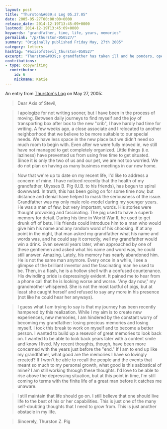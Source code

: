 ```yaml
---
layout: post
title: "Thurston&#039;s Log 05.27.05"
date: 2005-05-27T00:00:00+0000
release_date: 2014-12-19T13:45:09+0000
lastmod: 2014-12-19T13:45:09+0000
keywords: "grandfather, time, life, years, memories"
permalink: "/p/thurston-050527/"
summary: "Originally published Friday May, 27th 2005"
category: letters
hashtag: "#axisofstevil_thurston-050527"
excerpt: "Thurston&#039;s grandfather has taken ill and he ponders, openly, the value of life."
contributions:
- type: copywriting
  contributor:
    id: 6
    nickname: Katie
---
```


An entry from [Thurston's Log](/p/thurston) on May 27, 2005:

> Dear Axis of Stevil,

> I apologize for not writing sooner, but I have been in the process of moving. Between daily journeys to find myself and the joy of transporting box after box to the new "crib", I have hardly had time for writing. A few weeks ago, a close associate and I relocated to another neighborhood that we believe to be more suitable to our special needs. We have less space in the new place but we didn't need so much room to begin with. Even after we were fully moved in, we still have not managed to get completely organized. Little things (i.e. laziness) have prevented us from using free time to get situated. Since it is only the two of us and our pet, we are not too worried. We do not plan on having as many business meetings in our new home.

> Now that we're up to date on my recent life, I'd like to address a concern of mine. I have noticed recently that the health of my grandfather, Ulysses B. Pig (U.B. to his friends), has begun to spiral downward. In truth, this has been going on for some time now, but distance and denial have helped to mask the seriousness of the issue. Grandfather was my only male role-model during my younger years. He was a man of few, but very important, words. His stories were thought provoking and fascinating. The pig used to have a superb memory for detail. During his time in World War II, he used to get drunk off of bets. His friends could introduce him to a man who would give him his name and any random word of his choosing. If at any point in the night, that man asked my grandfather what his name and words was, and he could say it correctly, well my grandfather would win a drink. Even several years later, when approached by one of these gentlemen and asked what his name and word was, he could still answer. Amazing. Lately, his memory has nearly abandoned him. He is not the same man anymore. Every once in a while, I see a glimpse of the brilliant inventor and the fascinating man he used to be. Then, in a flash, he is a hollow shell with a confused countenance. His dwindling pride is depressingly evident. It pained me to hear from a phone call that he is looking worse and worse. "Any day now," my grandmother whispered. She is not the most tactful of pigs, but at least she caught herself and refused to say any more in his presence (not like he could hear her anyways).

> I guess what I am trying to say is that my journey has been recently hampered by this realization. While I my aim is to create new experiences, new memories, I am hindered by the constant worry of becoming my grandfather: losing precious memories and losing myself. I took this break to work on myself and to become a better person. I wanted to build up a resevoir of great memories to look back on. I wanted to be able to look back years later with a content smile and know I lived. My recent thoughts, though, have been more concerned with the years just before the "end." If I am to end up like my grandfather, what good are the memories I have so lovingly created? If I won't be able to recall the people and the events that meant so much to my personal growth, what good is this sabbatical of mine? I am still working through these thoughts. I'd love to be able to rise above the depressing situation, but at this point in time, I'm still coming to terms with the finite life of a great man before it catches me unaware.

> I still maintain that life should go on. I still believe that one should live life to the best of his or her capabilities. This is just one of the many self-doubting thoughts that I need to grow from. This is just another obstacle in my life.

> Sincerely,
> Thurston Z. Pig
